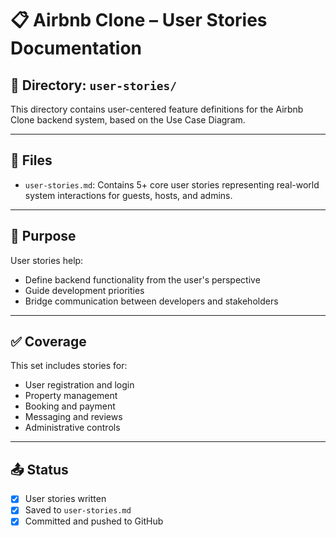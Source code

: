 # 📋 Airbnb Clone – User Stories Documentation

## 📁 Directory: `user-stories/`

This directory contains user-centered feature definitions for the Airbnb Clone backend system, based on the Use Case Diagram.

---

## 📄 Files

- `user-stories.md`: Contains 5+ core user stories representing real-world system interactions for guests, hosts, and admins.

---

## 📌 Purpose

User stories help:
- Define backend functionality from the user's perspective
- Guide development priorities
- Bridge communication between developers and stakeholders

---

## ✅ Coverage

This set includes stories for:
- User registration and login
- Property management
- Booking and payment
- Messaging and reviews
- Administrative controls

---

## 📤 Status

- [x] User stories written
- [x] Saved to `user-stories.md`
- [x] Committed and pushed to GitHub
